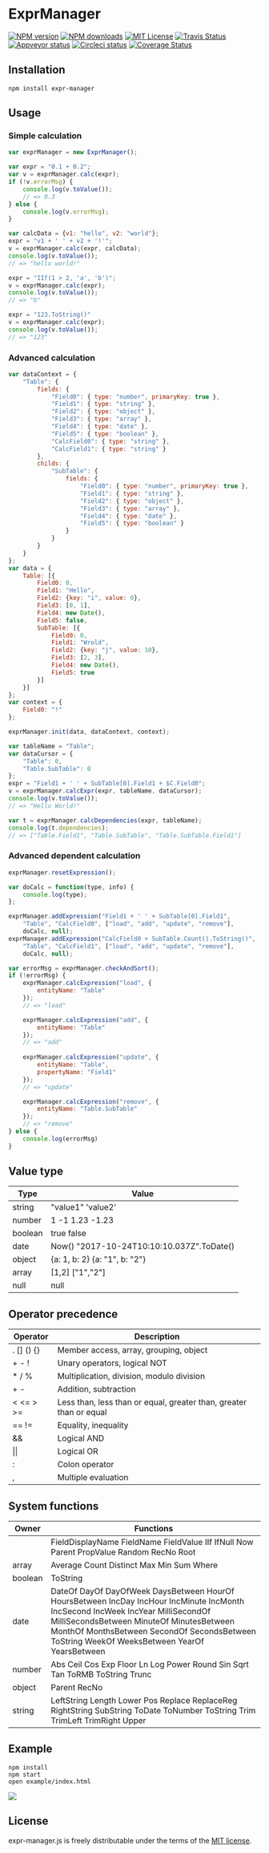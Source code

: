 # ExprManager

[![NPM version][npm-version-image]][npm-url] [![NPM downloads][npm-downloads-image]][npm-url] [![MIT License][license-image]][license-url] [![Travis Status][travis-image]][travis-url] [![Appveyor status][appveyor-image]][appveyor-url] [![Circleci status][circleci-image]][circleci-url] [![Coverage Status][coverage-image]][coverage-url]

## Installation
	npm install expr-manager

## Usage
### Simple calculation
```javascript
var exprManager = new ExprManager();

var expr = "0.1 + 0.2";
var v = exprManager.calc(expr);
if (!v.errorMsg) {
    console.log(v.toValue());
    // => 0.3
} else {
    console.log(v.errorMsg);
}

var calcData = {v1: "hello", v2: "world"};
expr = "v1 + ' ' + v2 + '!'";
v = exprManager.calc(expr, calcData);
console.log(v.toValue());
// => "hello world!"

expr = "IIf(1 > 2, 'a', 'b')";
v = exprManager.calc(expr);
console.log(v.toValue());
// => "b"

expr = "123.ToString()"
v = exprManager.calc(expr);
console.log(v.toValue());
// => "123"
```
### Advanced calculation
```javascript
var dataContext = {
    "Table": {
        fields: {
            "Field0": { type: "number", primaryKey: true },
            "Field1": { type: "string" },
            "Field2": { type: "object" },
            "Field3": { type: "array" },
            "Field4": { type: "date" },
            "Field5": { type: "boolean" },
            "CalcField0": { type: "string" },
            "CalcField1": { type: "string" }
        },
        childs: {
            "SubTable": {
                fields: {
                    "Field0": { type: "number", primaryKey: true },
                    "Field1": { type: "string" },
                    "Field2": { type: "object" },
                    "Field3": { type: "array" },
                    "Field4": { type: "date" },
                    "Field5": { type: "boolean" }
                }
            }
        }
    }
};
var data = {
    Table: [{
        Field0: 0,
        Field1: "Hello",
        Field2: {key: "i", value: 0},
        Field3: [0, 1],
        Field4: new Date(),
        Field5: false,
        SubTable: [{
            Field0: 0,
            Field1: "Wrold",
            Field2: {key: "j", value: 10},
            Field3: [2, 3],
            Field4: new Date(),
            Field5: true
        }]
    }]
};
var context = {
    Field0: "!"
};

exprManager.init(data, dataContext, context);

var tableName = "Table";
var dataCursor = {
    "Table": 0,
    "Table.SubTable": 0
};
expr = "Field1 + ' ' + SubTable[0].Field1 + $C.Field0";
v = exprManager.calcExpr(expr, tableName, dataCursor);
console.log(v.toValue());
// => "Hello World!"

var t = exprManager.calcDependencies(expr, tableName);
console.log(t.dependencies);
// => ["Table.Field1", "Table.SubTable", "Table.SubTable.Field1"]
```
### Advanced dependent calculation
```javascript
exprManager.resetExpression();

var doCalc = function(type, info) {
    console.log(type);
};

exprManager.addExpression("Field1 + ' ' + SubTable[0].Field1",
    "Table", "CalcField0", ["load", "add", "update", "remove"],
    doCalc, null);
exprManager.addExpression("CalcField0 + SubTable.Count().ToString()",
    "Table", "CalcField1", ["load", "add", "update", "remove"],
    doCalc, null);

var errorMsg = exprManager.checkAndSort();
if (!errorMsg) {
    exprManager.calcExpression("load", {
        entityName: "Table"
    });
    // => "load"

    exprManager.calcExpression("add", {
        entityName: "Table"
    });
    // => "add"
    
    exprManager.calcExpression("update", {
        entityName: "Table",
        propertyName: "Field1"
    });
    // => "update"

    exprManager.calcExpression("remove", {
        entityName: "Table.SubTable"
    });
    // => "remove"
} else {
    console.log(errorMsg)
}
```

## Value type
| Type        | Value                                     |
| ----------- | ----------------------------------------- |
| string      | "value1" 'value2'                         |
| number      | 1 -1 1.23 -1.23                           |
| boolean     | true false                                |
| date        | Now() "2017-10-24T10:10:10.037Z".ToDate() |
| object      | {a: 1, b: 2} {a: "1", b: "2"}             |
| array       | [1,2] ["1","2"]                           |
| null        | null                                      |

## Operator precedence
| Operator        | Description                                                        |
| --------------- | ------------------------------------------------------------------ |
| . \[\] \(\) {}  | Member access, array, grouping, object                             |
| + - !           | Unary operators, logical NOT                                       |
| * / %           | Multiplication, division, modulo division                          |
| + -             | Addition, subtraction                                              |
| < <= > >=       | Less than, less than or equal, greater than, greater than or equal |
| == !=           | Equality, inequality                                               |
| &&              | Logical AND                                                        |
| \|\|            | Logical OR                                                         |
| :               | Colon operator                                                     |
| ,               | Multiple evaluation                                                |

## System functions
| Owner   | Functions                                                                   |
| ------- | --------------------------------------------------------------------------- |
|         | FieldDisplayName FieldName FieldValue IIf IfNull Now Parent PropValue Random RecNo Root |
| array   | Average Count Distinct Max Min Sum Where                                    |
| boolean | ToString                                                                    |
| date    | DateOf DayOf DayOfWeek DaysBetween HourOf HoursBetween IncDay IncHour IncMinute IncMonth IncSecond IncWeek IncYear MilliSecondOf MilliSecondsBetween MinuteOf MinutesBetween MonthOf MonthsBetween SecondOf SecondsBetween ToString WeekOf WeeksBetween YearOf YearsBetween |
| number  | Abs Ceil Cos Exp Floor Ln Log Power Round Sin Sqrt Tan ToRMB ToString Trunc |
| object  | Parent RecNo                                                                |
| string  | LeftString Length Lower Pos Replace ReplaceReg RightString SubString ToDate ToNumber ToString Trim TrimLeft TrimRight Upper |

## Example
    npm install
    npm start
    open example/index.html
![](docs/preview.gif)

## License

expr-manager.js is freely distributable under the terms of the [MIT license](https://github.com/X37ddV/expr-manager/blob/master/LICENSE).

[license-image]: http://img.shields.io/badge/license-MIT-blue.svg?style=flat
[license-url]: LICENSE

[npm-url]: https://npmjs.org/package/expr-manager
[npm-version-image]: http://img.shields.io/npm/v/expr-manager.svg?style=flat
[npm-downloads-image]: http://img.shields.io/npm/dm/expr-manager.svg?style=flat

[travis-url]: https://travis-ci.org/X37ddV/expr-manager
[travis-image]: https://api.travis-ci.org/shinnn/gulp-gh-pages.svg?branch=master

[appveyor-url]: https://ci.appveyor.com/project/X37ddV/expr-manager/branch/master
[appveyor-image]: https://ci.appveyor.com/api/projects/status/cvtwkjnatev9rluq/branch/master?svg=true

[circleci-image]: https://img.shields.io/circleci/project/X37ddV/expr-manager/master.svg
[circleci-url]: https://circleci.com/gh/X37ddV/expr-manager/tree/master

[coverage-url]: https://coveralls.io/github/X37ddV/expr-manager?branch=master
[coverage-image]: https://coveralls.io/repos/github/X37ddV/expr-manager/badge.svg?branch=master

